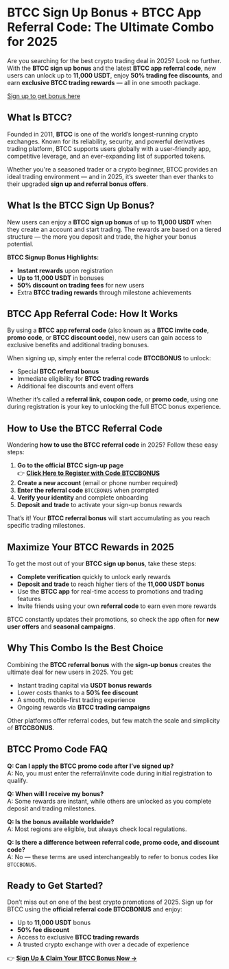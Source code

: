 <h1>BTCC Sign Up Bonus + BTCC App Referral Code: The Ultimate Combo for 2025</h1>
<p>Are you searching for the best crypto trading deal in 2025? Look no further. With the <strong>BTCC sign up bonus</strong> and the latest <strong>BTCC app referral code</strong>, new users can unlock up to <strong>11,000 USDT</strong>, enjoy <strong>50% trading fee discounts</strong>, and earn <strong>exclusive BTCC trading rewards</strong> — all in one smooth package.</p>
<p><a href="https://partner.btcc.com/us/c/BTCCBONUS/9303" target="_blank">Sign up to get bonus here</a></p>
<img src="https://images.mirror-media.xyz/publication-images/qVv1HIUVtLAdWVcjvkQcB.png?height=960&amp;width=1920" decoding="async" data-nimg="fill" class="css-xah9so" style="position:absolute;top:0;left:0;bottom:0;right:0;box-sizing:border-box;padding:0;border:none;margin:auto;display:block;width:0;height:0;min-width:100%;max-width:100%;min-height:100%;max-height:100%">

<h2>What Is BTCC?</h2>
<p>Founded in 2011, <strong>BTCC</strong> is one of the world’s longest-running crypto exchanges. Known for its reliability, security, and powerful derivatives trading platform, BTCC supports users globally with a user-friendly app, competitive leverage, and an ever-expanding list of supported tokens.</p>
<p>Whether you're a seasoned trader or a crypto beginner, BTCC provides an ideal trading environment — and in 2025, it’s sweeter than ever thanks to their upgraded <strong>sign up and referral bonus offers</strong>.</p>

<h2>What Is the BTCC Sign Up Bonus?</h2>
<p>New users can enjoy a <strong>BTCC sign up bonus</strong> of up to <strong>11,000 USDT</strong> when they create an account and start trading. The rewards are based on a tiered structure — the more you deposit and trade, the higher your bonus potential.</p>
<p><strong>BTCC Signup Bonus Highlights:</strong></p>
<ul>
<li><strong>Instant rewards</strong> upon registration</li>
<li><strong>Up to 11,000 USDT</strong> in bonuses</li>
<li><strong>50% discount on trading fees</strong> for new users</li>
<li>Extra <strong>BTCC trading rewards</strong> through milestone achievements</li>
</ul>

<h2>BTCC App Referral Code: How It Works</h2>
<p>By using a <strong>BTCC app referral code</strong> (also known as a <strong>BTCC invite code</strong>, <strong>promo code</strong>, or <strong>BTCC discount code</strong>), new users can gain access to exclusive benefits and additional trading bonuses.</p>
<p>When signing up, simply enter the referral code <strong>BTCCBONUS</strong> to unlock:</p>
<ul>
<li>Special <strong>BTCC referral bonus</strong></li>
<li>Immediate eligibility for <strong>BTCC trading rewards</strong></li>
<li>Additional fee discounts and event offers</li>
</ul>
<p>Whether it’s called a <strong>referral link</strong>, <strong>coupon code</strong>, or <strong>promo code</strong>, using one during registration is your key to unlocking the full BTCC bonus experience.</p>

<h2>How to Use the BTCC Referral Code</h2>
<p>Wondering <strong>how to use the BTCC referral code</strong> in 2025? Follow these easy steps:</p>
<ol>
<li><strong>Go to the official BTCC sign-up page</strong><br>👉 <a href="https://partner.btcc.com/us/c/BTCCBONUS/9303" target="_blank"><strong>Click Here to Register with Code BTCCBONUS</strong></a></li>
<li><strong>Create a new account</strong> (email or phone number required)</li>
<li><strong>Enter the referral code</strong> <code>BTCCBONUS</code> when prompted</li>
<li><strong>Verify your identity</strong> and complete onboarding</li>
<li><strong>Deposit and trade</strong> to activate your sign-up bonus rewards</li>
</ol>
<p>That’s it! Your <strong>BTCC referral bonus</strong> will start accumulating as you reach specific trading milestones.</p>

<h2>Maximize Your BTCC Rewards in 2025</h2>
<p>To get the most out of your <strong>BTCC sign up bonus</strong>, take these steps:</p>
<ul>
<li><strong>Complete verification</strong> quickly to unlock early rewards</li>
<li><strong>Deposit and trade</strong> to reach higher tiers of the <strong>11,000 USDT bonus</strong></li>
<li>Use the <strong>BTCC app</strong> for real-time access to promotions and trading features</li>
<li>Invite friends using your own <strong>referral code</strong> to earn even more rewards</li>
</ul>
<p>BTCC constantly updates their promotions, so check the app often for <strong>new user offers</strong> and <strong>seasonal campaigns</strong>.</p>

<h2>Why This Combo Is the Best Choice</h2>
<p>Combining the <strong>BTCC referral bonus</strong> with the <strong>sign-up bonus</strong> creates the ultimate deal for new users in 2025. You get:</p>
<ul>
<li>Instant trading capital via <strong>USDT bonus rewards</strong></li>
<li>Lower costs thanks to a <strong>50% fee discount</strong></li>
<li>A smooth, mobile-first trading experience</li>
<li>Ongoing rewards via <strong>BTCC trading campaigns</strong></li>
</ul>
<p>Other platforms offer referral codes, but few match the scale and simplicity of <strong>BTCCBONUS</strong>.</p>

<h2>BTCC Promo Code FAQ</h2>
<p><strong>Q: Can I apply the BTCC promo code after I’ve signed up?</strong><br>
A: No, you must enter the referral/invite code during initial registration to qualify.</p>
<p><strong>Q: When will I receive my bonus?</strong><br>
A: Some rewards are instant, while others are unlocked as you complete deposit and trading milestones.</p>
<p><strong>Q: Is the bonus available worldwide?</strong><br>
A: Most regions are eligible, but always check local regulations.</p>
<p><strong>Q: Is there a difference between referral code, promo code, and discount code?</strong><br>
A: No — these terms are used interchangeably to refer to bonus codes like <code>BTCCBONUS</code>.</p>

<h2>Ready to Get Started?</h2>
<p>Don’t miss out on one of the best crypto promotions of 2025. Sign up for BTCC using the <strong>official referral code BTCCBONUS</strong> and enjoy:</p>
<ul>
<li>Up to <strong>11,000 USDT</strong> bonus</li>
<li><strong>50% fee discount</strong></li>
<li>Access to exclusive <strong>BTCC trading rewards</strong></li>
<li>A trusted crypto exchange with over a decade of experience</li>
</ul>
<p>👉 <a href="https://partner.btcc.com/us/c/BTCCBONUS/9303" target="_blank"><strong>Sign Up & Claim Your BTCC Bonus Now →</strong></a></p>
